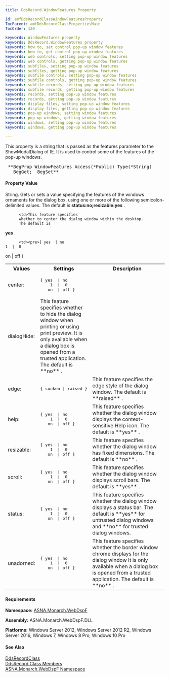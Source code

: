 ```yaml
---
title: DdsRecord.WindowFeatures Property

Id: amfDdsRecordClassWindowFeaturesProperty
TocParent: amfDdsRecordClassPropertiesMain
TocOrder: 120

keywords: WindowFeatures property
keywords: DdsRecord.WindowFeatures property
keywords: how to, set control pop-up window features
keywords: how to, get control pop-up window features
keywords: web controls, setting pop-up window features
keywords: web controls, getting pop-up window features
keywords: subfiles, setting pop-up window features
keywords: subfiles, getting pop-up window features
keywords: subfile controls, setting pop-up window features
keywords: subfile controls, getting pop-up window features
keywords: subfile records, setting pop-up window features
keywords: subfile records, getting pop-up window features
keywords: records, setting pop-up window features
keywords: records, getting pop-up window features
keywords: display files, setting pop-up window features
keywords: display files, getting pop-up window features
keywords: pop-up windows, setting window features
keywords: pop-up windows, getting window features
keywords: windows, setting pop-up window features
keywords: windows, getting pop-up window features

---
```


This property is a string that is passed as the features parameter to the ShowModalDialog of IE. It is used to control some of the features of the pop-up windows. 
<!-- -->
 <pre class="prettyprint"> **BegProp WindowFeatures Access(*Public) Type(*String)
   BegGet;  BegSet** </pre>

<!-- -->

#### Property Value
String. Gets or sets a value specifying the features of the windows ornaments for the dialog box, using one or more of the following semicolon-delimited values. The default is **status:no;resizable:yes** .
<table class="mytable" cellspacing="0" cellpadding="4" width="90%">
          <colgroup>
          <col width="20%" />
           <col width="20%" />
			<col width="60%" />
          </colgroup>
          <tr><th>Values</th>
          <th>Settings</th>
          <th>Description</th>
          </tr>
<tr><td>center:</td>
          <td><pre>{ yes  | no
    1  |  0
   on  | off }</pre></td>

          <td>This feature specifies
          whether to center the dialog window within the desktop.
          The default is 
 **yes** .</td></tr>
          <tr>
          <td>dialogHide:</td>

          <td><pre>{ yes  | no
    1  |  0
   on  | off }</pre></td>
<td>This feature specifies
          whether to hide the dialog window when printing or using
          print preview. It is only available when a dialog box is
          opened from a trusted application. The default is 
 **no** .</td>
          </tr>         
          <tr>
          <td>edge:</td>
          <td><pre>{ sunken | raised }</pre></td>
          <td>This feature specifies the
          edge style of the dialog window. The default is 
 **raised** .</td></tr><tr><td>help:</td>
          <td><pre>{ yes  | no
    1  |  0
   on  | off }</pre></td>
          <td>This feature specifies
          whether the dialog window displays the context-sensitive
          Help icon. The default is 
 **yes** .</td></tr><tr><td>resizable:</td>
          <td><pre>{ yes  | no
    1  |  0
   on  | off }</pre></td>
<td>This feature specifies
          whether the dialog window has fixed dimensions. The
          default is 
 **no** .</td></tr><tr><td>scroll:</td>
          <td><pre>{ yes  | no
    1  |  0
   on  | off }</pre></td>
<td>This feature specifies
          whether the dialog window displays scroll bars. The
          default is 
 **yes** .</td></tr><tr><td>status:</td>
          <td><pre>{ yes  | no
    1  |  0
   on  | off }</pre></td>
<td>This feature specifies
          whether the dialog window displays a status bar. The
          default is 
 **yes**  for untrusted dialog windows and 
 **no**  for trusted dialog windows.</td></tr><tr><td>unadorned:</td>
          <td><pre>{ yes  | no
    1  |  0
   on  | off }</pre></td>
<td>This feature specifies
          whether the border window chrome displays for the dialog
          window It is only available when a dialog box is opened
          from a trusted application. The default is 
 **no** .</td>
          </tr>
</table>

#### Requirements
**Namespace:** [ASNA.Monarch.WebDspF](amfWebDspFNamespace.html)

**Assembly:** ASNA.Monarch.WebDspF.DLL

**Platforms:** Windows Server 2012, Windows Server 2012 R2, Windows Server 2016, Windows 7, Windows 8 Pro, Windows 10 Pro

#### See Also
[DdsRecordClass](amfDdsRecordClass.html)<br />[DdsRecord Class Members](amfDdsRecordClassMembers.html)<br />[ ASNA.Monarch.WebDspF Namespace](amfWebDspFNamespace.html)
